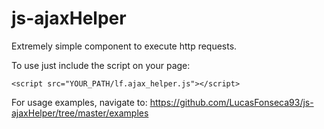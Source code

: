 # js-ajaxHelper

Extremely simple component to execute http requests.

To use just include the script on your page:
```
<script src="YOUR_PATH/lf.ajax_helper.js"></script>
```

For usage examples, navigate to: https://github.com/LucasFonseca93/js-ajaxHelper/tree/master/examples

